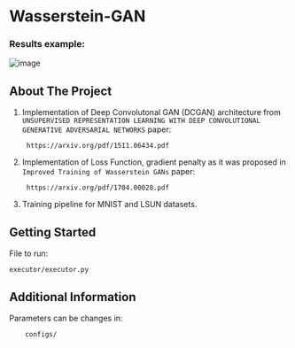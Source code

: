 # Wasserstein-GAN

### Results example:


![image](https://user-images.githubusercontent.com/113569606/191010163-1f30a6f5-e2a3-40d6-9977-e484c7a1b7fb.png)


## About The Project

1) Implementation of Deep Convolutonal GAN (DCGAN) architecture from `UNSUPERVISED REPRESENTATION LEARNING WITH DEEP CONVOLUTIONAL GENERATIVE ADVERSARIAL NETWORKS` paper:

        https://arxiv.org/pdf/1511.06434.pdf
        
2) Implementation of Loss Function, gradient penalty as it was proposed in `Improved Training of Wasserstein GANs` paper:

        https://arxiv.org/pdf/1704.00028.pdf

3) Training pipeline for MNIST and LSUN datasets.


## Getting Started

File to run:

    executor/executor.py
  
  
## Additional Information

Parameters can be changes in:

        configs/
